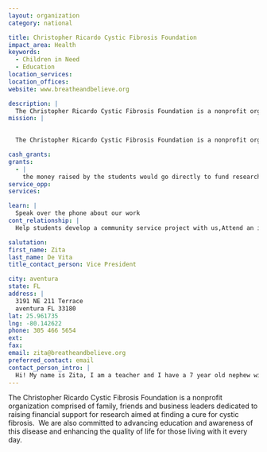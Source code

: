 ```yaml
---
layout: organization
category: national

title: Christopher Ricardo Cystic Fibrosis Foundation
impact_area: Health
keywords: 
  - Children in Need
  - Education
location_services: 
location_offices: 
website: www.breatheandbelieve.org

description: |
  The Christopher Ricardo Cystic Fibrosis Foundation is a nonprofit organization comprised of family, friends and business leaders dedicated to raising financial support for research aimed at finding a cure for cystic fibrosis.  We are also committed to advancing education and awareness of this disease and enhancing the quality of life for those living with it every day.
mission: |
  

  The Christopher Ricardo Cystic Fibrosis Foundation is a nonprofit organization comprised of family, friends and business leaders dedicated to raising financial support for research aimed at finding a cure for cystic fibrosis.  We are also committed to advancing education and awareness of this disease and enhancing the quality of life for those living with it every day.

cash_grants: 
grants: 
  - |
    the money raised by the students would go directly to fund research to help find a cure for cystic fibrosis
service_opp: 
services: 

learn: |
  Speak over the phone about our work
cont_relationship: |
  Help students develop a community service project with us,Attend an in-school Check Award Assembly if we receive a grant,Help students tell local newspapers and media about their grant and/or project with us

salutation: 
first_name: Zita
last_name: De Vita
title_contact_person: Vice President

city: aventura
state: FL
address: |
  3191 NE 211 Terrace  
  aventura FL 33180
lat: 25.961735
lng: -80.142622
phone: 305 466 5654
ext: 
fax: 
email: zita@breatheandbelieve.org
preferred_contact: email
contact_person_intro: |
  Hi! My name is Zita, I am a teacher and I have a 7 year old nephew with cystic fibrosis, which is a fatal disease that mostly affects the lungs. Our family has created a foundation to help others understand this disease and raise funds to help find a cure for him and 30,000 other children and young adults in the US.
---
```

The Christopher Ricardo Cystic Fibrosis Foundation is a nonprofit organization comprised of family, friends and business leaders dedicated to raising financial support for research aimed at finding a cure for cystic fibrosis.  We are also committed to advancing education and awareness of this disease and enhancing the quality of life for those living with it every day.